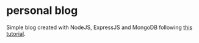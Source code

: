 # personal blog
Simple blog created with NodeJS, ExpressJS and MongoDB following [this tutorial](https://shorturl.at/YCJJM).
